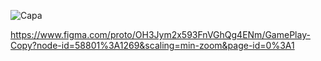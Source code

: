 ![Capa](https://user-images.githubusercontent.com/61330308/123873900-a02c6b80-d90d-11eb-9fbe-4a24d6413383.png)

https://www.figma.com/proto/OH3Jym2x593FnVGhQg4ENm/GamePlay-Copy?node-id=58801%3A1269&scaling=min-zoom&page-id=0%3A1
